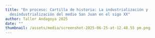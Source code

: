 ```yaml
---
title: "En proceso: Cartilla de historia: La industrialización y
  desindustrialización del medio San Juan en el sigo XX"
author: Taller Andagoya 2025
date: ""
thumbnail: /assets/media/screenshot-2025-06-25-at-12.48.55 pm.png
---
```

